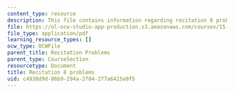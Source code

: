 ```yaml
---
content_type: resource
description: This file contains information regarding recitation 8 problems.
file: https://ol-ocw-studio-app-production.s3.amazonaws.com/courses/15-053-optimization-methods-in-management-science-spring-2013/c4938d9d86b9294a2f84277a6415a9f5_MIT15_053S13_rec08.pdf
file_type: application/pdf
learning_resource_types: []
ocw_type: OCWFile
parent_title: Recitation Problems
parent_type: CourseSection
resourcetype: Document
title: Recitation 8 problems
uid: c4938d9d-86b9-294a-2f84-277a6415a9f5
---
```

